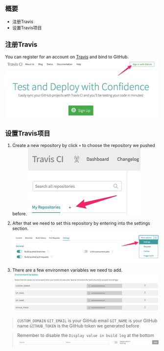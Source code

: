 ## 概要
* 注册Travis
* 设置Travis项目

## 注册Travis
You can register for an account on [Travis](https://travis-ci.org/) and bind to GitHub.
![Jietu20190409-101211](/assets/Jietu20190409-101211.jpg)

## 设置Travis项目
1. Create a new repository by click `+` to choose the repository we pushed before.
![Travis-01](/assets/Travis-01.jpg)

2. After that we need to set this repository by entering into the settings section.
![Travis-02](/assets/Travis-02.jpg)

3. There are a few environmen variables we need to add.
![Jietu20190409-151013](/assets/Jietu20190409-151013.jpg)

> `CUSTOM_DOMAIN`
> `GIT_EMAIL` is your GitHub email
> `GIT_NAME` is your GitHub name
> `GITHUB_TOKEN` is the GitHub token we generated before

> Remember to disable the `Display value in build log` at the bottom
![Jietu20190409-152021](/assets/Jietu20190409-152021.jpg)
